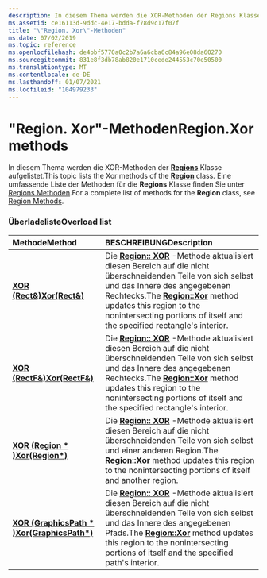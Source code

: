 ```yaml
---
description: In diesem Thema werden die XOR-Methoden der Regions Klasse aufgelistet. Eine umfassende Liste der Methoden für die Regions Klasse finden Sie unter Regions Methoden.
ms.assetid: ce16113d-9ddc-4e17-bdda-f78d9c17f07f
title: "\"Region. Xor\"-Methoden"
ms.date: 07/02/2019
ms.topic: reference
ms.openlocfilehash: de4bbf5770a0c2b7a6a6cba6c84a96e08da60270
ms.sourcegitcommit: 831e8f3db78ab820e1710cede244553c70e50500
ms.translationtype: MT
ms.contentlocale: de-DE
ms.lasthandoff: 01/07/2021
ms.locfileid: "104979233"
---
```

# <a name="regionxor-methods"></a><span data-ttu-id="907a2-104">"Region. Xor"-Methoden</span><span class="sxs-lookup"><span data-stu-id="907a2-104">Region.Xor methods</span></span>

<span data-ttu-id="907a2-105">In diesem Thema werden die XOR-Methoden der [**Regions**](/windows/win32/api/gdiplusheaders/nl-gdiplusheaders-region) Klasse aufgelistet.</span><span class="sxs-lookup"><span data-stu-id="907a2-105">This topic lists the Xor methods of the [**Region**](/windows/win32/api/gdiplusheaders/nl-gdiplusheaders-region) class.</span></span> <span data-ttu-id="907a2-106">Eine umfassende Liste der Methoden für die **Regions** Klasse finden Sie unter [Regions Methoden](-gdiplus-class-region-methods.md).</span><span class="sxs-lookup"><span data-stu-id="907a2-106">For a complete list of methods for the **Region** class, see [Region Methods](-gdiplus-class-region-methods.md).</span></span>

### <a name="overload-list"></a><span data-ttu-id="907a2-107">Überladeliste</span><span class="sxs-lookup"><span data-stu-id="907a2-107">Overload list</span></span>



| <span data-ttu-id="907a2-108">Methode</span><span class="sxs-lookup"><span data-stu-id="907a2-108">Method</span></span>                                                         | <span data-ttu-id="907a2-109">BESCHREIBUNG</span><span class="sxs-lookup"><span data-stu-id="907a2-109">Description</span></span>                                                                                                                                                                              |
|:---------------------------------------------------------------|:-----------------------------------------------------------------------------------------------------------------------------------------------------------------------------------------|
| <span data-ttu-id="907a2-110">[**XOR (Rect&)**](/previous-versions//ms534787(v=vs.85))</span><span class="sxs-lookup"><span data-stu-id="907a2-110">[**Xor(Rect&)**](/previous-versions//ms534787(v=vs.85))</span></span>     | <span data-ttu-id="907a2-111">Die [**Region:: XOR**](/previous-versions//ms534787(v=vs.85)) -Methode aktualisiert diesen Bereich auf die nicht überschneidenden Teile von sich selbst und das Innere des angegebenen Rechtecks.</span><span class="sxs-lookup"><span data-stu-id="907a2-111">The [**Region::Xor**](/previous-versions//ms534787(v=vs.85)) method updates this region to the nonintersecting portions of itself and the specified rectangle's interior.</span></span><br/>  |
| <span data-ttu-id="907a2-112">[**XOR (RectF&)**](/windows/win32/api/gdiplusheaders/nf-gdiplusheaders-region-xor(inconstrectf_))</span><span class="sxs-lookup"><span data-stu-id="907a2-112">[**Xor(RectF&)**](/windows/win32/api/gdiplusheaders/nf-gdiplusheaders-region-xor(inconstrectf_))</span></span>   | <span data-ttu-id="907a2-113">Die [**Region:: XOR**](/windows/win32/api/gdiplusheaders/nf-gdiplusheaders-region-xor(inconstrectf_)) -Methode aktualisiert diesen Bereich auf die nicht überschneidenden Teile von sich selbst und das Innere des angegebenen Rechtecks.</span><span class="sxs-lookup"><span data-stu-id="907a2-113">The [**Region::Xor**](/windows/win32/api/gdiplusheaders/nf-gdiplusheaders-region-xor(inconstrectf_)) method updates this region to the nonintersecting portions of itself and the specified rectangle's interior.</span></span><br/> |
| <span data-ttu-id="907a2-114">[**XOR (Region \* )**](/windows/win32/api/gdiplusheaders/nf-gdiplusheaders-region-xor(inconstregion))</span><span class="sxs-lookup"><span data-stu-id="907a2-114">[**Xor(Region\*)**](/windows/win32/api/gdiplusheaders/nf-gdiplusheaders-region-xor(inconstregion))</span></span>     | <span data-ttu-id="907a2-115">Die [**Region:: XOR**](/windows/win32/api/gdiplusheaders/nf-gdiplusheaders-region-xor(inconstregion)) -Methode aktualisiert diesen Bereich auf die nicht überschneidenden Teile von sich selbst und einer anderen Region.</span><span class="sxs-lookup"><span data-stu-id="907a2-115">The [**Region::Xor**](/windows/win32/api/gdiplusheaders/nf-gdiplusheaders-region-xor(inconstregion)) method updates this region to the nonintersecting portions of itself and another region.</span></span><br/>                         |
| <span data-ttu-id="907a2-116">[**XOR (GraphicsPath \* )**](/windows/win32/api/gdiplusheaders/nf-gdiplusheaders-region-xor(inconstgraphicspath))</span><span class="sxs-lookup"><span data-stu-id="907a2-116">[**Xor(GraphicsPath\*)**](/windows/win32/api/gdiplusheaders/nf-gdiplusheaders-region-xor(inconstgraphicspath))</span></span> | <span data-ttu-id="907a2-117">Die [**Region:: XOR**](/windows/win32/api/gdiplusheaders/nf-gdiplusheaders-region-xor(inconstgraphicspath)) -Methode aktualisiert diesen Bereich auf die nicht überschneidenden Teile von sich selbst und das Innere des angegebenen Pfads.</span><span class="sxs-lookup"><span data-stu-id="907a2-117">The [**Region::Xor**](/windows/win32/api/gdiplusheaders/nf-gdiplusheaders-region-xor(inconstgraphicspath)) method updates this region to the nonintersecting portions of itself and the specified path's interior.</span></span><br/>            |



 

 
